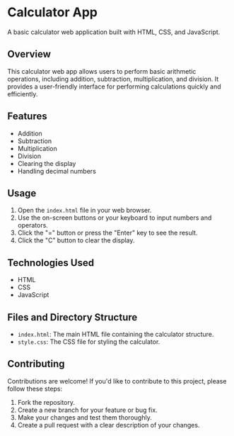 # Calculator App

A basic calculator web application built with HTML, CSS, and JavaScript.

## Overview

This calculator web app allows users to perform basic arithmetic operations, including addition, subtraction, multiplication, and division. It provides a user-friendly interface for performing calculations quickly and efficiently.

## Features

- Addition
- Subtraction
- Multiplication
- Division
- Clearing the display
- Handling decimal numbers

## Usage

1. Open the `index.html` file in your web browser.
2. Use the on-screen buttons or your keyboard to input numbers and operators.
3. Click the "=" button or press the "Enter" key to see the result.
4. Click the "C" button to clear the display.

## Technologies Used

- HTML
- CSS
- JavaScript

## Files and Directory Structure

- `index.html`: The main HTML file containing the calculator structure.
- `style.css`: The CSS file for styling the calculator.

## Contributing

Contributions are welcome! If you'd like to contribute to this project, please follow these steps:

1. Fork the repository.
2. Create a new branch for your feature or bug fix.
3. Make your changes and test them thoroughly.
4. Create a pull request with a clear description of your changes.

